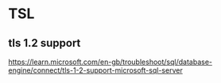 # TSL

## tls 1.2 support
https://learn.microsoft.com/en-gb/troubleshoot/sql/database-engine/connect/tls-1-2-support-microsoft-sql-server
